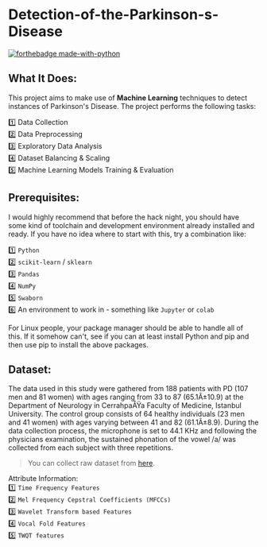 # Detection-of-the-Parkinson-s-Disease

[![forthebadge made-with-python](http://ForTheBadge.com/images/badges/made-with-python.svg)](https://www.python.org/)<br>

## What It Does: 
This project aims to make use of **Machine Learning** techniques to detect instances of Parkinson's Disease. The project performs the following tasks: <br>


1️⃣ Data Collection <br>
2️⃣ Data Preprocessing <br>
3️⃣ Exploratory Data Analysis <br>
4️⃣ Dataset Balancing & Scaling <br>
5️⃣ Machine Learning Models Training & Evaluation

## Prerequisites:
I would highly recommend that before the hack night, you should have some kind of toolchain and development environment already installed and ready. If you have no idea where to start with this, try a combination like: <br>


1️⃣ `Python`<br>
2️⃣ `scikit-learn` / `sklearn`<br>
3️⃣ `Pandas`<br>
4️⃣ `NumPy`<br>
5️⃣ `Swaborn`<br>
6️⃣ An environment to work in - something like `Jupyter` or `colab`<br>


For Linux people, your package manager should be able to handle all of this. If it somehow can't, see if you can at least install Python and pip and then use pip to install the above packages.

## Dataset:
The data used in this study were gathered from 188 patients with PD (107 men and 81 women) with ages ranging from 33 to 87 (65.1Â±10.9) at the Department of Neurology in CerrahpaÅŸa Faculty of Medicine, Istanbul University. The control group consists of 64 healthy individuals (23 men and 41 women) with ages varying between 41 and 82 (61.1Â±8.9). During the data collection process, the microphone is set to 44.1 KHz and following the physicians examination, the sustained phonation of the vowel /a/ was collected from each subject with three repetitions.

> You can collect raw dataset from [here](pd_speech_features.csv).

Attribute Information:<br>
1️⃣ `Time Frequency Features` <br>
2️⃣ `Mel Frequency Cepstral Coefficients (MFCCs)` <br>
3️⃣ `Wavelet Transform based Features` <br>
4️⃣ `Vocal Fold Features` <br>
5️⃣ `TWQT features`

#
